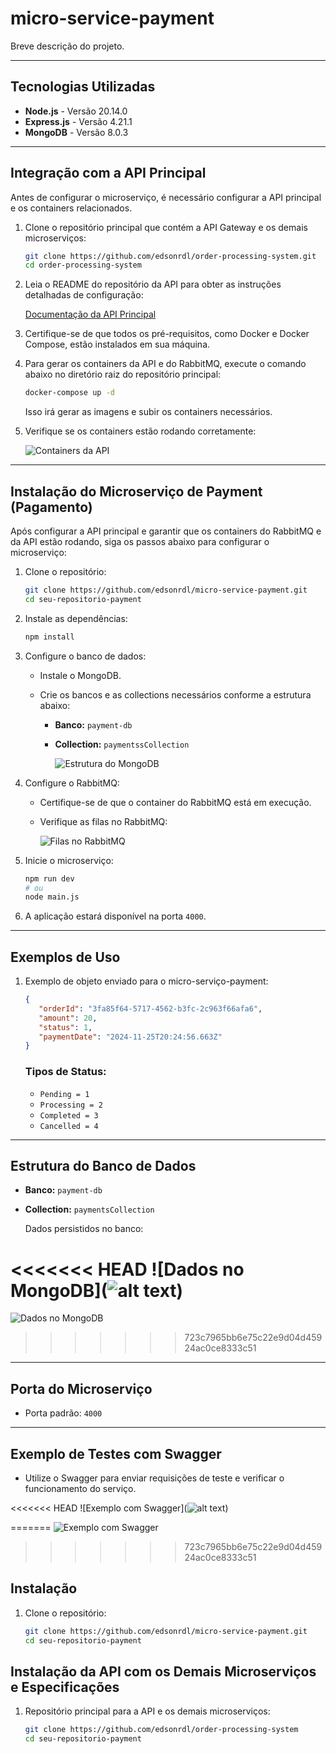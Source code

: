 # micro-service-payment

Breve descrição do projeto.

---

## Tecnologias Utilizadas

- **Node.js** - Versão 20.14.0
- **Express.js** - Versão 4.21.1
- **MongoDB** - Versão 8.0.3

---
## Integração com a API Principal

Antes de configurar o microserviço, é necessário configurar a API principal e os containers relacionados.

1. Clone o repositório principal que contém a API Gateway e os demais microserviços:

   ```bash
   git clone https://github.com/edsonrdl/order-processing-system.git
   cd order-processing-system
   ```

2. Leia o README do repositório da API para obter as instruções detalhadas de configuração:

   [Documentação da API Principal](https://github.com/edsonrdl/order-processing-system)

3. Certifique-se de que todos os pré-requisitos, como Docker e Docker Compose, estão instalados em sua máquina.

4. Para gerar os containers da API e do RabbitMQ, execute o comando abaixo no diretório raiz do repositório principal:

   ```bash
   docker-compose up -d
   ```

   Isso irá gerar as imagens e subir os containers necessários.

5. Verifique se os containers estão rodando corretamente:

   ![Containers da API](https://github.com/user-attachments/assets/7d4ea054-d068-4564-9df9-2d01b92d9f2b)

---

## Instalação do Microserviço de Payment (Pagamento)

Após configurar a API principal e garantir que os containers do RabbitMQ e da API estão rodando, siga os passos abaixo para configurar o microserviço:

1. Clone o repositório:

   ```bash
   git clone https://github.com/edsonrdl/micro-service-payment.git
   cd seu-repositorio-payment
   ```

2. Instale as dependências:

   ```bash
   npm install
   ```

3. Configure o banco de dados:

   - Instale o MongoDB.
   - Crie os bancos e as collections necessários conforme a estrutura abaixo:

     - **Banco:** `payment-db`
     - **Collection:** `paymentssCollection`

       ![Estrutura do MongoDB](https://github.com/user-attachments/assets/f3286987-a556-45fe-b8b7-1232fce4beb6)

4. Configure o RabbitMQ:

   - Certifique-se de que o container do RabbitMQ está em execução.
   - Verifique as filas no RabbitMQ:

     ![Filas no RabbitMQ](https://github.com/user-attachments/assets/d6736e05-3311-408e-8dd1-f8144a800fa5)

5. Inicie o microserviço:

   ```bash
   npm run dev
   # ou
   node main.js
   ```

6. A aplicação estará disponível na porta `4000`.

---

## Exemplos de Uso

1. Exemplo de objeto enviado para o micro-serviço-payment:

   ```json
   {
      "orderId": "3fa85f64-5717-4562-b3fc-2c963f66afa6",
      "amount": 20,
      "status": 1,
      "paymentDate": "2024-11-25T20:24:56.663Z"
   }
   ```

   ### Tipos de Status:

   - `Pending = 1`
   - `Processing = 2`
   - `Completed = 3`
   - `Cancelled = 4`

---

## Estrutura do Banco de Dados

- **Banco:** `payment-db`
- **Collection:** `paymentsCollection`

  Dados persistidos no banco:

<<<<<<< HEAD
  ![Dados no MongoDB](![alt text](image-2.png))
=======
  ![Dados no MongoDB](![image](https://github.com/user-attachments/assets/1c1e689f-4e2f-4fab-a3f6-b6be509bbc2e)
)
>>>>>>> 723c7965bb6e75c22e9d04d45924ac0ce8333c51

---

## Porta do Microserviço

- Porta padrão: `4000`

---

## Exemplo de Testes com Swagger

- Utilize o Swagger para enviar requisições de teste e verificar o funcionamento do serviço.

<<<<<<< HEAD
  ![Exemplo com Swagger](![alt text](image-1.png))

=======
  ![Exemplo com Swagger](![image](https://github.com/user-attachments/assets/071355ad-2af3-43c3-a75f-4f31fe29b4ba)
)
>>>>>>> 723c7965bb6e75c22e9d04d45924ac0ce8333c51


## Instalação

1. Clone o repositório:

   ```bash
   git clone https://github.com/edsonrdl/micro-service-payment.git
   cd seu-repositorio-payment

## Instalação da API com os Demais Microserviços e Especificações

1. Repositório principal para a API e os demais microserviços:

   ```bash
   git clone https://github.com/edsonrdl/order-processing-system
   cd seu-repositorio-payment
